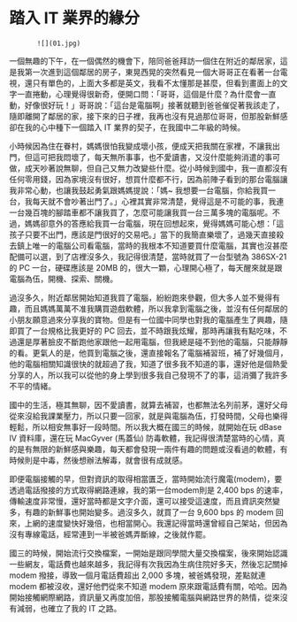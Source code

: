 # 踏入 IT 業界的緣分

           ![](01.jpg)



一個無趣的下午，在一個偶然的機會下，陪同爸爸拜訪一個住在附近的鄰居家，這是我第一次進到這個鄰居的房子，東晃西晃的突然看見一個大哥哥正在看著一台電視，還只有單色的，上面大多都是英文，我看不太懂那是甚麼，但看到畫面上的文字一直捲動，心理覺得很新奇，便開口問：「哥哥，這個是什麼？為什麼會一直動，好像很好玩！」哥哥說：「這台是電腦啊」接著就聽到爸爸催促著我該走了，隨即離開了鄰居的家，接下來的日子裡，我再也沒有見過那位哥哥，但那股新鮮感卻在我的心中種下一個踏入 IT 業界的契子，在我國中二年級的時候。

小時候因為住在眷村，媽媽很怕我變成壞小孩，便成天把我關在家裡，不讓我出門，但這可把我悶壞了，每天無所事事，也不愛讀書，又沒什麼能夠消遣的事可做，成天吵著說無聊，但自己又無力改變些什麼。從小時候到國中，我一直都沒有任何零用錢，因為家境沒有很好，想買什麼都不行，因為前陣子看到的那台電腦讓我非常心動，也讓我鼓起勇氣跟媽媽提說：「媽~ 我想要一台電腦，你給我買一台，我每天就不會吵著出門了。」心裡其實非常清楚，覺得這是不可能的事，我連一台幾百塊的腳踏車都不讓我買了，怎麼可能讓我買一台三萬多塊的電腦呢。不過，媽媽卻意外的答應給我買一台電腦，現在回想起來，覺得媽媽可能心想：「這孩子只要不出門，應該是門很好的交易吧。」當下的我簡直樂壞了，過幾天直接殺去鎮上唯一的電腦公司看電腦，當時的我根本不知道要買什麼電腦，其實也沒甚麼配備可以選，到了店裡沒多久，我記得很清楚，當時就買了一台型號為 386SX-21 的 PC 一台，硬碟應該是 20MB 的，很大一顆，心理開心極了，每天醒來就是跟電腦為伍，開機、探索、關機。

過沒多久，附近鄰居開始知道我買了電腦，紛紛跑來參觀，但大多人並不覺得有趣，而且媽媽萬萬不准我購買遊戲軟體，所以我拿到電腦之後，並沒有任何鄰居的小朋友願意過來分享我的寶物。但是有一位國中同學也對我的電腦產生了興趣，隨即買了一台規格比我更好的 PC 回去，並不時跟我炫耀，那時再讓我有點吃味，不過還是厚著臉皮不斷跑他家跟他一起用電腦，但我總是碰不到他的電腦，只能靜靜的看。更氣人的是，他買到電腦之後，還直接報名了電腦補習班，補了好幾個月，他的電腦相關知識很快的就超過了我，知道了很多我不知道的事，還好他是個熱愛分享的人，所以我可以從他的身上學到很多我自己發現不了的事，這消彌了我許多不平的情緒。

國中的生活，極其無聊，因不愛讀書，就算去補習，也都無法名列前茅，還好父母從來沒給我課業壓力，所以只要一回家，就是與電腦為伍，打發時間，父母也樂得輕鬆，所以相安無事好一段時間。所以我大概在國三的時候，就開始在玩 dBase IV 資料庫，還在玩 MacGyver (馬蓋仙) 防毒軟體，我記得很清楚當時的心情，真的是有無限的新鮮感與樂趣，每天都會發現一兩件有趣的問題或沒看過的軟體，有時候則是中毒，然後想辦法解毒，就會很有成就感。

即便電腦接觸的早，但對資訊的取得相當匱乏，當時開始流行魔電(modem)，要透過電話撥接的方式取得網路連線，我的第一台modem則是 2,400 bps 的速率，傳輸速度非常慢，還好當時都是文字介面，還可以接受這速度，而且資訊突然變多，有趣的新鮮事也開始變多。過沒多久，就買了一台 9,600 bps 的 modem 回來，上網的速度變快好幾倍，也相當開心。我還記得當時還曾經自己架站，但因為沒有專線電話，經常連到一半被爸媽弄斷線，之後就作罷。

國三的時候，開始流行交換檔案，一開始是跟同學間大量交換檔案，後來開始認識一些網友，電話費也越來越多，我記得有次我因為生病住院好多天，然後忘記關掉 modem 撥接，導致一個月電話費超出 2,000 多塊，被爸媽發現，差點就連 modem 都被沒收，還好他們從來不知道 modem 原來跟電話費有關，哈哈。因為開始接觸網際網路，資訊量又再度加倍，那股接觸電腦與網路世界的熱情，從來沒有減弱，也確立了我的 IT 之路。